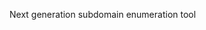 <picture>
  <source media="(prefers-color-scheme: dark)" srcset="https://github.com/eredotpkfr/subscan/blob/refactors/assets/logo-light.png">
  <source media="(prefers-color-scheme: light)" srcset="https://github.com/eredotpkfr/subscan/blob/refactors/assets/logo-dark.png?raw=true">
</picture>

Next generation subdomain enumeration tool
